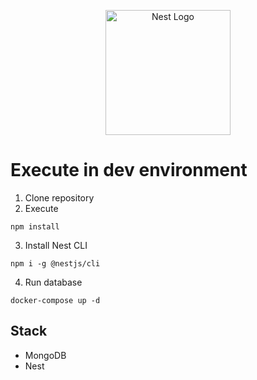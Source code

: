 <p align="center">
  <a href="http://nestjs.com/" target="blank"><img src="https://nestjs.com/img/logo-small.svg" width="200" alt="Nest Logo" /></a>
</p>

# Execute in dev environment

1. Clone repository
2. Execute
```
npm install
```
3. Install Nest CLI
```
npm i -g @nestjs/cli
```
4. Run database 
```
docker-compose up -d
```
## Stack
* MongoDB
* Nest